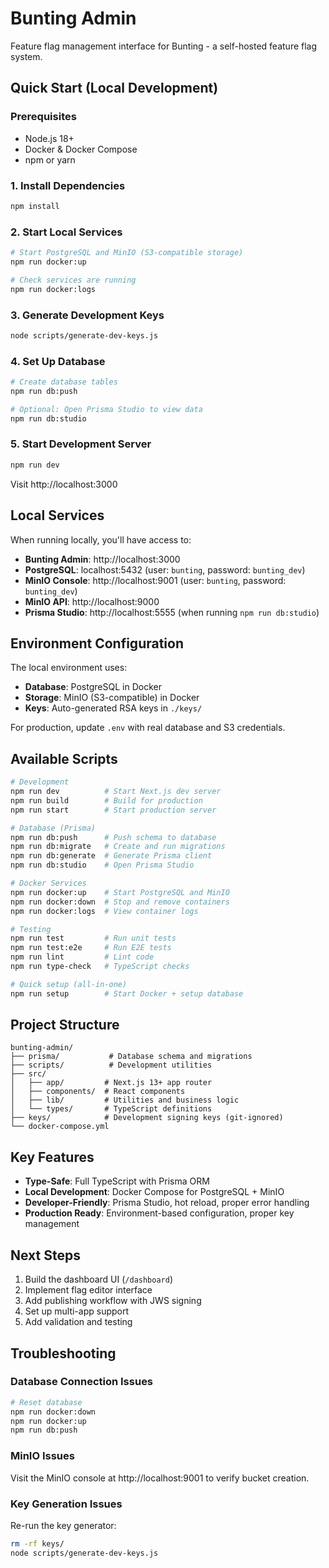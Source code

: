 # Bunting Admin

Feature flag management interface for Bunting - a self-hosted feature flag system.

## Quick Start (Local Development)

### Prerequisites
- Node.js 18+
- Docker & Docker Compose
- npm or yarn

### 1. Install Dependencies
```bash
npm install
```

### 2. Start Local Services
```bash
# Start PostgreSQL and MinIO (S3-compatible storage)
npm run docker:up

# Check services are running
npm run docker:logs
```

### 3. Generate Development Keys
```bash
node scripts/generate-dev-keys.js
```

### 4. Set Up Database
```bash
# Create database tables
npm run db:push

# Optional: Open Prisma Studio to view data
npm run db:studio
```

### 5. Start Development Server
```bash
npm run dev
```

Visit http://localhost:3000

## Local Services

When running locally, you'll have access to:

- **Bunting Admin**: http://localhost:3000
- **PostgreSQL**: localhost:5432 (user: `bunting`, password: `bunting_dev`)
- **MinIO Console**: http://localhost:9001 (user: `bunting`, password: `bunting_dev`)
- **MinIO API**: http://localhost:9000
- **Prisma Studio**: http://localhost:5555 (when running `npm run db:studio`)

## Environment Configuration

The local environment uses:
- **Database**: PostgreSQL in Docker
- **Storage**: MinIO (S3-compatible) in Docker
- **Keys**: Auto-generated RSA keys in `./keys/`

For production, update `.env` with real database and S3 credentials.

## Available Scripts

```bash
# Development
npm run dev          # Start Next.js dev server
npm run build        # Build for production
npm run start        # Start production server

# Database (Prisma)
npm run db:push      # Push schema to database
npm run db:migrate   # Create and run migrations
npm run db:generate  # Generate Prisma client
npm run db:studio    # Open Prisma Studio

# Docker Services
npm run docker:up    # Start PostgreSQL and MinIO
npm run docker:down  # Stop and remove containers
npm run docker:logs  # View container logs

# Testing
npm run test         # Run unit tests
npm run test:e2e     # Run E2E tests
npm run lint         # Lint code
npm run type-check   # TypeScript checks

# Quick setup (all-in-one)
npm run setup        # Start Docker + setup database
```

## Project Structure

```
bunting-admin/
├── prisma/           # Database schema and migrations
├── scripts/          # Development utilities
├── src/
│   ├── app/         # Next.js 13+ app router
│   ├── components/  # React components
│   ├── lib/         # Utilities and business logic
│   └── types/       # TypeScript definitions
├── keys/            # Development signing keys (git-ignored)
└── docker-compose.yml
```

## Key Features

- **Type-Safe**: Full TypeScript with Prisma ORM
- **Local Development**: Docker Compose for PostgreSQL + MinIO
- **Developer-Friendly**: Prisma Studio, hot reload, proper error handling
- **Production Ready**: Environment-based configuration, proper key management

## Next Steps

1. Build the dashboard UI (`/dashboard`)
2. Implement flag editor interface
3. Add publishing workflow with JWS signing
4. Set up multi-app support
5. Add validation and testing

## Troubleshooting

### Database Connection Issues
```bash
# Reset database
npm run docker:down
npm run docker:up
npm run db:push
```

### MinIO Issues
Visit the MinIO console at http://localhost:9001 to verify bucket creation.

### Key Generation Issues
Re-run the key generator:
```bash
rm -rf keys/
node scripts/generate-dev-keys.js
```